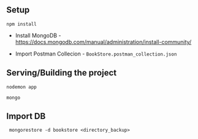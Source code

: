 ## Setup
```
npm install
```
* Install MongoDB - https://docs.mongodb.com/manual/administration/install-community/

* Import Postman Collecion - `BookStore.postman_collection.json`
## Serving/Building the project

```
nodemon app
```
```
mongo
```

## Import DB
``` mongorestore -d bookstore <directory_backup>```
